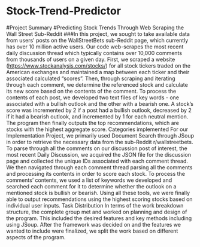 # Stock-Trend-Predictor

#Project Summary
#Predicting Stock Trends Through Web Scraping the Wall Street Sub-Reddit
	###In this project, we sought to take available data from users' posts on the WallStreetBets sub-Reddit page, which currently has over 10 million active users. Our code web-scrapes the most recent daily discussion thread which typically contains over 10,000 comments from thousands of users on a given day. First, we scraped a website (https://www.stockanalysis.com/stocks/) for all stock tickers traded on the American exchanges and maintained a map between each ticker and their associated calculated “scores”. Then, through scraping and iterating through each comment, we determine the referenced stock and calculate its new score based on the contents of the comment. To process the contents of each post, we developed two text files of key words - one associated with a bullish outlook and the other with a bearish one. A stock’s score was incremented by 2 if a post had a bullish outlook, decreased by 2 if it had a bearish outlook, and incremented by 1 for each neutral mention. The program then finally outputs the top recommendations, which are stocks with the highest aggregate score.
 Categories implemented
	For our Implementation Project, we primarily used Document Search through JSoup in order to retrieve the necessary data from the sub-Reddit r/wallstreetbets. To parse through all the comments on our discussion post of interest, the most recent Daily Discussion, we acquired the JSON file for the discussion page and collected the unique IDs associated with each comment thread. We then navigated through each comment thread parsing all the comments and processing its contents in order to score each stock. To process the comments’ contents, we used a list of keywords we developed and searched each comment for it to determine whether the outlook on a mentioned stock is bullish or bearish. Using all these tools, we were finally able to output recommendations using the highest scoring stocks based on individual user inputs.
Task Distribution
	In terms of the work breakdown structure, the complete group met and worked on planning and design of the program. This included the desired features and key methods including using JSoup. After the framework was decided on and the features we wanted to include were finalized, we split the work based on different aspects of the program. 
